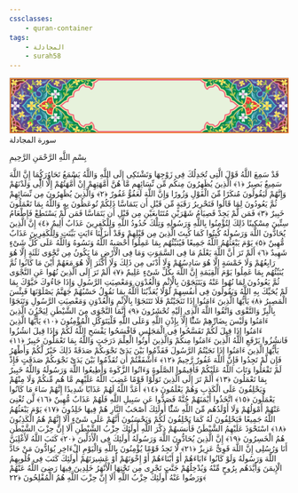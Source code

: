 ```yaml
---
cssclasses:
    - quran-container
tags:
    - المجادلة
    - surah58
---
```

<div class="quran-container">
<span class="second-border"></span>
<span class="border"></span>
<div class="head-container">
<img src="https://raw.githubusercontent.com/LORDyyyyy/obsidian-the_quran_vault/main/src/webview/surah_head.png" height=100>
<div class="surah-name">
<span class="surah-name-fnt">سورة المجادلة</span>
</div>
</div>
<div class="quran-content">
<div class="name-of-god"> <p> بِسْمِ اللَّهِ الرَّحْمَنِ الرَّحِيمِ </p></div>
<p>
<span class="sign" id="f1">قَدْ سَمِعَ اللَّهُ قَوْلَ الَّتِى تُجَدِلُكَ فِى زَوْجِهَا وَتَشْتَكِى إِلَى اللَّهِ وَاللَّهُ يَسْمَعُ تَحَاوُرَكُمَا إِنَّ اللَّهَ سَمِيعٌ بَصِيرٌ <span>﴿</span>١<span>﴾</span></span>
<span class="sign" id="f2">الَّذِينَ يُظَهِرُونَ مِنكُم مِّن نِّسَائِهِم مَّا هُنَّ أُمَّهَتِهِمْ إِنْ أُمَّهَتُهُمْ إِلَّا الَِّٔى وَلَدْنَهُمْ وَإِنَّهُمْ لَيَقُولُونَ مُنكَرًا مِّنَ الْقَوْلِ وَزُورًا وَإِنَّ اللَّهَ لَعَفُوٌّ غَفُورٌ <span>﴿</span>٢<span>﴾</span></span>
<span class="sign" id="f3">وَالَّذِينَ يُظَهِرُونَ مِن نِّسَائِهِمْ ثُمَّ يَعُودُونَ لِمَا قَالُوا فَتَحْرِيرُ رَقَبَةٍ مِّن قَبْلِ أَن يَتَمَاسَّا ذَلِكُمْ تُوعَظُونَ بِهِ وَاللَّهُ بِمَا تَعْمَلُونَ خَبِيرٌ <span>﴿</span>٣<span>﴾</span></span>
<span class="sign" id="f4">فَمَن لَّمْ يَجِدْ فَصِيَامُ شَهْرَيْنِ مُتَتَابِعَيْنِ مِن قَبْلِ أَن يَتَمَاسَّا فَمَن لَّمْ يَسْتَطِعْ فَإِطْعَامُ سِتِّينَ مِسْكِينًا ذَلِكَ لِتُؤْمِنُوا بِاللَّهِ وَرَسُولِهِ وَتِلْكَ حُدُودُ اللَّهِ وَلِلْكَفِرِينَ عَذَابٌ أَلِيمٌ <span>﴿</span>٤<span>﴾</span></span>
<span class="sign" id="f5">إِنَّ الَّذِينَ يُحَادُّونَ اللَّهَ وَرَسُولَهُ كُبِتُوا كَمَا كُبِتَ الَّذِينَ مِن قَبْلِهِمْ وَقَدْ أَنزَلْنَا ءَايَتٍ بَيِّنَتٍ وَلِلْكَفِرِينَ عَذَابٌ مُّهِينٌ <span>﴿</span>٥<span>﴾</span></span>
<span class="sign" id="f6">يَوْمَ يَبْعَثُهُمُ اللَّهُ جَمِيعًا فَيُنَبِّئُهُم بِمَا عَمِلُوا أَحْصَىهُ اللَّهُ وَنَسُوهُ وَاللَّهُ عَلَى كُلِّ شَىْءٍ شَهِيدٌ <span>﴿</span>٦<span>﴾</span></span>
<span class="sign" id="f7">أَلَمْ تَرَ أَنَّ اللَّهَ يَعْلَمُ مَا فِى السَّمَوَتِ وَمَا فِى الْأَرْضِ مَا يَكُونُ مِن نَّجْوَى ثَلَثَةٍ إِلَّا هُوَ رَابِعُهُمْ وَلَا خَمْسَةٍ إِلَّا هُوَ سَادِسُهُمْ وَلَا أَدْنَى مِن ذَلِكَ وَلَا أَكْثَرَ إِلَّا هُوَ مَعَهُمْ أَيْنَ مَا كَانُوا ثُمَّ يُنَبِّئُهُم بِمَا عَمِلُوا يَوْمَ الْقِيَمَةِ إِنَّ اللَّهَ بِكُلِّ شَىْءٍ عَلِيمٌ <span>﴿</span>٧<span>﴾</span></span>
<span class="sign" id="f8">أَلَمْ تَرَ إِلَى الَّذِينَ نُهُوا عَنِ النَّجْوَى ثُمَّ يَعُودُونَ لِمَا نُهُوا عَنْهُ وَيَتَنَجَوْنَ بِالْإِثْمِ وَالْعُدْوَنِ وَمَعْصِيَتِ الرَّسُولِ وَإِذَا جَاءُوكَ حَيَّوْكَ بِمَا لَمْ يُحَيِّكَ بِهِ اللَّهُ وَيَقُولُونَ فِى أَنفُسِهِمْ لَوْلَا يُعَذِّبُنَا اللَّهُ بِمَا نَقُولُ حَسْبُهُمْ جَهَنَّمُ يَصْلَوْنَهَا فَبِئْسَ الْمَصِيرُ <span>﴿</span>٨<span>﴾</span></span>
<span class="sign" id="f9">يَأَيُّهَا الَّذِينَ ءَامَنُوا إِذَا تَنَجَيْتُمْ فَلَا تَتَنَجَوْا بِالْإِثْمِ وَالْعُدْوَنِ وَمَعْصِيَتِ الرَّسُولِ وَتَنَجَوْا بِالْبِرِّ وَالتَّقْوَى وَاتَّقُوا اللَّهَ الَّذِى إِلَيْهِ تُحْشَرُونَ <span>﴿</span>٩<span>﴾</span></span>
<span class="sign" id="f10">إِنَّمَا النَّجْوَى مِنَ الشَّيْطَنِ لِيَحْزُنَ الَّذِينَ ءَامَنُوا وَلَيْسَ بِضَارِّهِمْ شَئًْا إِلَّا بِإِذْنِ اللَّهِ وَعَلَى اللَّهِ فَلْيَتَوَكَّلِ الْمُؤْمِنُونَ <span>﴿</span>١۰<span>﴾</span></span>
<span class="sign" id="f11">يَأَيُّهَا الَّذِينَ ءَامَنُوا إِذَا قِيلَ لَكُمْ تَفَسَّحُوا فِى الْمَجَلِسِ فَافْسَحُوا يَفْسَحِ اللَّهُ لَكُمْ وَإِذَا قِيلَ انشُزُوا فَانشُزُوا يَرْفَعِ اللَّهُ الَّذِينَ ءَامَنُوا مِنكُمْ وَالَّذِينَ أُوتُوا الْعِلْمَ دَرَجَتٍ وَاللَّهُ بِمَا تَعْمَلُونَ خَبِيرٌ <span>﴿</span>١١<span>﴾</span></span>
<span class="sign" id="f12">يَأَيُّهَا الَّذِينَ ءَامَنُوا إِذَا نَجَيْتُمُ الرَّسُولَ فَقَدِّمُوا بَيْنَ يَدَىْ نَجْوَىكُمْ صَدَقَةً ذَلِكَ خَيْرٌ لَّكُمْ وَأَطْهَرُ فَإِن لَّمْ تَجِدُوا فَإِنَّ اللَّهَ غَفُورٌ رَّحِيمٌ <span>﴿</span>١٢<span>﴾</span></span>
<span class="sign" id="f13">ءَأَشْفَقْتُمْ أَن تُقَدِّمُوا بَيْنَ يَدَىْ نَجْوَىكُمْ صَدَقَتٍ فَإِذْ لَمْ تَفْعَلُوا وَتَابَ اللَّهُ عَلَيْكُمْ فَأَقِيمُوا الصَّلَوةَ وَءَاتُوا الزَّكَوةَ وَأَطِيعُوا اللَّهَ وَرَسُولَهُ وَاللَّهُ خَبِيرٌ بِمَا تَعْمَلُونَ <span>﴿</span>١٣<span>﴾</span></span>
<span class="sign" id="f14">أَلَمْ تَرَ إِلَى الَّذِينَ تَوَلَّوْا قَوْمًا غَضِبَ اللَّهُ عَلَيْهِم مَّا هُم مِّنكُمْ وَلَا مِنْهُمْ وَيَحْلِفُونَ عَلَى الْكَذِبِ وَهُمْ يَعْلَمُونَ <span>﴿</span>١٤<span>﴾</span></span>
<span class="sign" id="f15">أَعَدَّ اللَّهُ لَهُمْ عَذَابًا شَدِيدًا إِنَّهُمْ سَاءَ مَا كَانُوا يَعْمَلُونَ <span>﴿</span>١٥<span>﴾</span></span>
<span class="sign" id="f16">اتَّخَذُوا أَيْمَنَهُمْ جُنَّةً فَصَدُّوا عَن سَبِيلِ اللَّهِ فَلَهُمْ عَذَابٌ مُّهِينٌ <span>﴿</span>١٦<span>﴾</span></span>
<span class="sign" id="f17">لَّن تُغْنِىَ عَنْهُمْ أَمْوَلُهُمْ وَلَا أَوْلَدُهُم مِّنَ اللَّهِ شَئًْا أُولَئِكَ أَصْحَبُ النَّارِ هُمْ فِيهَا خَلِدُونَ <span>﴿</span>١٧<span>﴾</span></span>
<span class="sign" id="f18">يَوْمَ يَبْعَثُهُمُ اللَّهُ جَمِيعًا فَيَحْلِفُونَ لَهُ كَمَا يَحْلِفُونَ لَكُمْ وَيَحْسَبُونَ أَنَّهُمْ عَلَى شَىْءٍ أَلَا إِنَّهُمْ هُمُ الْكَذِبُونَ <span>﴿</span>١٨<span>﴾</span></span>
<span class="sign" id="f19">اسْتَحْوَذَ عَلَيْهِمُ الشَّيْطَنُ فَأَنسَىهُمْ ذِكْرَ اللَّهِ أُولَئِكَ حِزْبُ الشَّيْطَنِ أَلَا إِنَّ حِزْبَ الشَّيْطَنِ هُمُ الْخَسِرُونَ <span>﴿</span>١٩<span>﴾</span></span>
<span class="sign" id="f20">إِنَّ الَّذِينَ يُحَادُّونَ اللَّهَ وَرَسُولَهُ أُولَئِكَ فِى الْأَذَلِّينَ <span>﴿</span>٢۰<span>﴾</span></span>
<span class="sign" id="f21">كَتَبَ اللَّهُ لَأَغْلِبَنَّ أَنَا وَرُسُلِى إِنَّ اللَّهَ قَوِىٌّ عَزِيزٌ <span>﴿</span>٢١<span>﴾</span></span>
<span class="sign" id="f22">لَّا تَجِدُ قَوْمًا يُؤْمِنُونَ بِاللَّهِ وَالْيَوْمِ الْءَاخِرِ يُوَادُّونَ مَنْ حَادَّ اللَّهَ وَرَسُولَهُ وَلَوْ كَانُوا ءَابَاءَهُمْ أَوْ أَبْنَاءَهُمْ أَوْ إِخْوَنَهُمْ أَوْ عَشِيرَتَهُمْ أُولَئِكَ كَتَبَ فِى قُلُوبِهِمُ الْإِيمَنَ وَأَيَّدَهُم بِرُوحٍ مِّنْهُ وَيُدْخِلُهُمْ جَنَّتٍ تَجْرِى مِن تَحْتِهَا الْأَنْهَرُ خَلِدِينَ فِيهَا رَضِىَ اللَّهُ عَنْهُمْ وَرَضُوا عَنْهُ أُولَئِكَ حِزْبُ اللَّهِ أَلَا إِنَّ حِزْبَ اللَّهِ هُمُ الْمُفْلِحُونَ <span>﴿</span>٢٢<span>﴾</span></span>

</p>
</div>
<span class="border" style="margin-top:25px;"></span>
<span class="second-border-bottom"></span>
</div>
